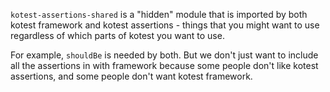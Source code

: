 `kotest-assertions-shared` is a "hidden" module that is imported by both kotest framework and kotest assertions - things that you might want to use regardless of which parts of kotest you want to use.

For example, `shouldBe` is needed by both. But we don't just want to include all the assertions in with framework
because some people don't like kotest assertions, and some people don't want kotest framework.
